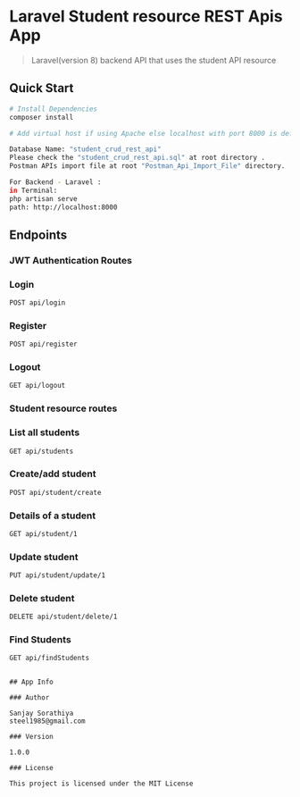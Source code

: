 # Laravel Student resource REST Apis App

> Laravel(version 8) backend API that uses the student API resource

## Quick Start

``` bash
# Install Dependencies
composer install

# Add virtual host if using Apache else localhost with port 8000 is default server

Database Name: "student_crud_rest_api"
Please check the "student_crud_rest_api.sql" at root directory .
Postman APIs import file at root "Postman_Api_Import_File" directory. 

For Backend - Laravel : 
in Terminal: 
php artisan serve
path: http://localhost:8000

```

## Endpoints

### JWT Authentication Routes
### Login
``` bash
POST api/login
```
### Register
``` bash
POST api/register
```
### Logout
``` bash
GET api/logout
```

### Student resource routes
### List all students
``` bash
GET api/students
```
### Create/add student
``` bash
POST api/student/create
```
### Details of a student
``` bash
GET api/student/1
```
### Update student
``` bash
PUT api/student/update/1
```
### Delete student
``` bash
DELETE api/student/delete/1
```
### Find Students
``` bash
GET api/findStudents
```



```

## App Info

### Author

Sanjay Sorathiya
steel1985@gmail.com

### Version

1.0.0

### License

This project is licensed under the MIT License